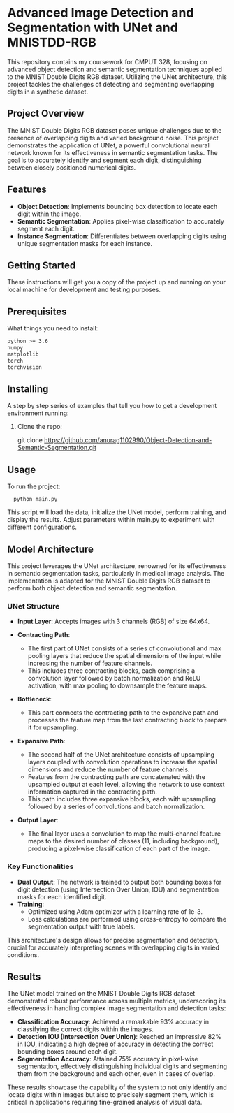 # Advanced Image Detection and Segmentation with UNet and MNISTDD-RGB

This repository contains my coursework for CMPUT 328, focusing on advanced object detection and semantic segmentation techniques applied to the MNIST Double Digits RGB dataset. Utilizing the UNet architecture, this project tackles the challenges of detecting and segmenting overlapping digits in a synthetic dataset.

## Project Overview

The MNIST Double Digits RGB dataset poses unique challenges due to the presence of overlapping digits and varied background noise. This project demonstrates the application of UNet, a powerful convolutional neural network known for its effectiveness in semantic segmentation tasks. The goal is to accurately identify and segment each digit, distinguishing between closely positioned numerical digits.

## Features

- **Object Detection**: Implements bounding box detection to locate each digit within the image.
- **Semantic Segmentation**: Applies pixel-wise classification to accurately segment each digit.
- **Instance Segmentation**: Differentiates between overlapping digits using unique segmentation masks for each instance.

## Getting Started

These instructions will get you a copy of the project up and running on your local machine for development and testing purposes.

## Prerequisites

What things you need to install:

```bash
python >= 3.6
numpy
matplotlib
torch
torchvision
```

## Installing

A step by step series of examples that tell you how to get a development environment running:
1. Clone the repo:
   
      git clone https://github.com/anurag1102990/Object-Detection-and-Semantic-Segmentation.git

## Usage

To run the project:

      python main.py
      
This script will load the data, initialize the UNet model, perform training, and display the results. Adjust parameters within main.py to experiment with different configurations.

## Model Architecture

This project leverages the UNet architecture, renowned for its effectiveness in semantic segmentation tasks, particularly in medical image analysis. The implementation is adapted for the MNIST Double Digits RGB dataset to perform both object detection and semantic segmentation.

### UNet Structure

- **Input Layer**: Accepts images with 3 channels (RGB) of size 64x64.
- **Contracting Path**: 
  - The first part of UNet consists of a series of convolutional and max pooling layers that reduce the spatial dimensions of the input while increasing the number of feature channels.
  - This includes three contracting blocks, each comprising a convolution layer followed by batch normalization and ReLU activation, with max pooling to downsample the feature maps.
  
- **Bottleneck**:
  - This part connects the contracting path to the expansive path and processes the feature map from the last contracting block to prepare it for upsampling.
  
- **Expansive Path**:
  - The second half of the UNet architecture consists of upsampling layers coupled with convolution operations to increase the spatial dimensions and reduce the number of feature channels.
  - Features from the contracting path are concatenated with the upsampled output at each level, allowing the network to use context information captured in the contracting path.
  - This path includes three expansive blocks, each with upsampling followed by a series of convolutions and batch normalization.

- **Output Layer**: 
  - The final layer uses a convolution to map the multi-channel feature maps to the desired number of classes (11, including background), producing a pixel-wise classification of each part of the image.

### Key Functionalities

- **Dual Output**: The network is trained to output both bounding boxes for digit detection (using Intersection Over Union, IOU) and segmentation masks for each identified digit.
- **Training**:
  - Optimized using Adam optimizer with a learning rate of 1e-3.
  - Loss calculations are performed using cross-entropy to compare the segmentation output with true labels.

This architecture's design allows for precise segmentation and detection, crucial for accurately interpreting scenes with overlapping digits in varied conditions.

## Results

The UNet model trained on the MNIST Double Digits RGB dataset demonstrated robust performance across multiple metrics, underscoring its effectiveness in handling complex image segmentation and detection tasks:

- **Classification Accuracy**: Achieved a remarkable 93% accuracy in classifying the correct digits within the images.
- **Detection IOU (Intersection Over Union)**: Reached an impressive 82% in IOU, indicating a high degree of accuracy in detecting the correct bounding boxes around each digit.
- **Segmentation Accuracy**: Attained 75% accuracy in pixel-wise segmentation, effectively distinguishing individual digits and segmenting them from the background and each other, even in cases of overlap.

These results showcase the capability of the system to not only identify and locate digits within images but also to precisely segment them, which is critical in applications requiring fine-grained analysis of visual data.
